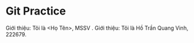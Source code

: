 # Git Practice

Giới thiệu: Tôi là <Họ Tên>, MSSV <MSSV>.
Giới thiệu: Tôi là Hồ Trần Quang Vinh, 222679.
